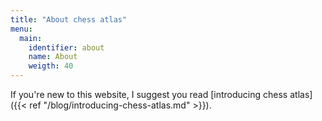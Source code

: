 ```yaml
---
title: "About chess atlas"
menu:
  main:
    identifier: about
    name: About
    weigth: 40
---
```


If you're new to this website, I suggest you read [introducing chess atlas]({{< ref "/blog/introducing-chess-atlas.md" >}}).
